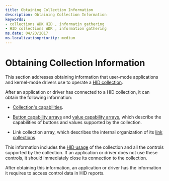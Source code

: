 ```yaml
---
title: Obtaining Collection Information
description: Obtaining Collection Information
keywords:
- collections WDK HID , informatin gathering
- HID collections WDK , information gathering
ms.date: 04/20/2017
ms.localizationpriority: medium
---
```


# Obtaining Collection Information





This section addresses obtaining information that user-mode applications and kernel-mode drivers use to operate a [HID collection](hid-collections.md).

After an application or driver has connected to a HID collection, it can obtain the following information:

-   [Collection's capabilities](collection-capability.md).

-   [Button capability arrays](button-capability-arrays.md) and [value capability arrays](value-capability-arrays.md), which describe the capabilities of buttons and values supported by the collection.

-   Link collection array, which describes the internal organization of its [link collections](link-collections.md).

This information includes the [HID usage](hid-usages.md) of the collection and all the controls supported by the collection. If an application or driver does not use these controls, it should immediately close its connection to the collection.

After obtaining this information, an application or driver has the information it requires to access control data in HID reports.

 

 




